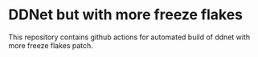 # DDNet but with more freeze flakes

This repository contains github actions for automated build of ddnet with more freeze flakes patch.
